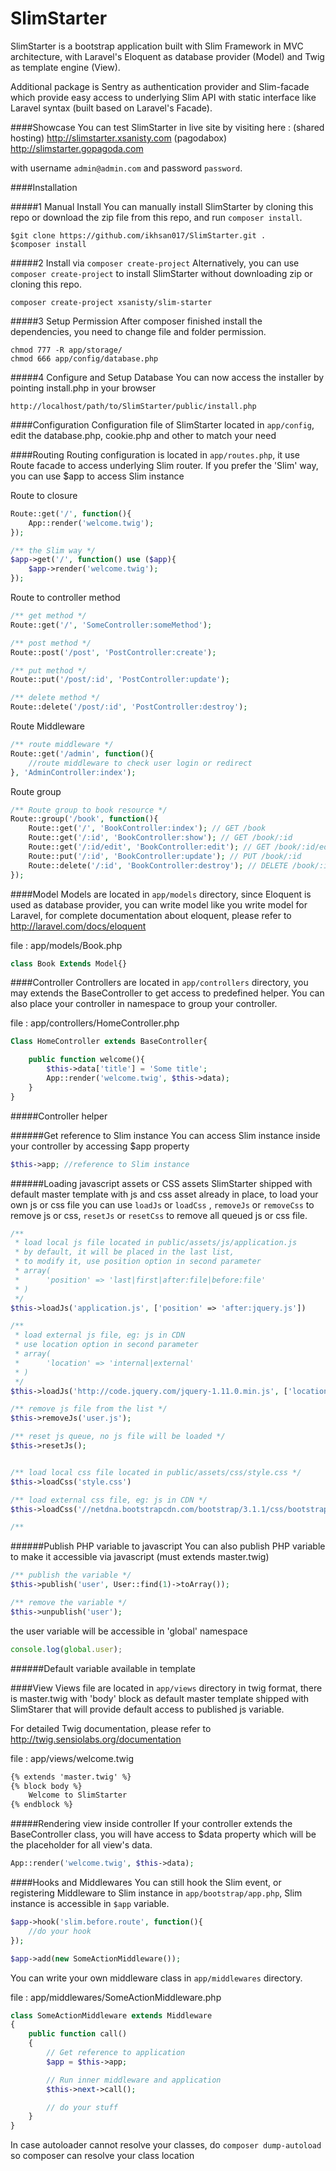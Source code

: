SlimStarter
===========

SlimStarter is a bootstrap application built with Slim Framework in MVC architecture, 
with Laravel's Eloquent as database provider (Model) and Twig as template engine (View).

Additional package is Sentry as authentication provider and Slim-facade which provide easy access to underlying Slim API 
with static interface like Laravel syntax (built based on Laravel's Facade).

####Showcase
You can test SlimStarter in live site by visiting here : 
(shared hosting) http://slimstarter.xsanisty.com
(pagodabox) http://slimstarter.gopagoda.com

with username ```admin@admin.com``` and password ```password```.


####Installation

#####1 Manual Install
You can manually install SlimStarter by cloning this repo or download the zip file from this repo, and run ```composer install```.
```
$git clone https://github.com/ikhsan017/SlimStarter.git .
$composer install
```

#####2 Install via ```composer create-project```
Alternatively, you can use ```composer create-project``` to install SlimStarter without downloading zip or cloning this repo.

```
composer create-project xsanisty/slim-starter
```

#####3 Setup Permission
After composer finished install the dependencies, you need to change file and folder permission.
```
chmod 777 -R app/storage/
chmod 666 app/config/database.php
```

#####4 Configure and Setup Database
You can now access the installer by pointing install.php in your browser
```
http://localhost/path/to/SlimStarter/public/install.php
```



####Configuration
Configuration file of SlimStarter located in ```app/config```, edit the database.php, cookie.php and other to match your need 

####Routing
Routing configuration is located in ```app/routes.php```, it use Route facade to access underlying Slim router.
If you prefer the 'Slim' way, you can use $app to access Slim instance


Route to closure
```php
Route::get('/', function(){
    App::render('welcome.twig');
});

/** the Slim way */
$app->get('/', function() use ($app){
    $app->render('welcome.twig');
});
```

Route to controller method
```php
/** get method */
Route::get('/', 'SomeController:someMethod');

/** post method */
Route::post('/post', 'PostController:create');

/** put method */
Route::put('/post/:id', 'PostController:update');

/** delete method */
Route::delete('/post/:id', 'PostController:destroy');
```

Route Middleware
```php
/** route middleware */
Route::get('/admin', function(){
    //route middleware to check user login or redirect
}, 'AdminController:index');
```

Route group
```php
/** Route group to book resource */
Route::group('/book', function(){
    Route::get('/', 'BookController:index'); // GET /book
    Route::get('/:id', 'BookController:show'); // GET /book/:id 
    Route::get('/:id/edit', 'BookController:edit'); // GET /book/:id/edit
    Route::put('/:id', 'BookController:update'); // PUT /book/:id 
    Route::delete('/:id', 'BookController:destroy'); // DELETE /book/:id
});
```

####Model
Models are located in ```app/models``` directory, since Eloquent is used as database provider, you can write model like you 
write model for Laravel, for complete documentation about eloquent, please refer to http://laravel.com/docs/eloquent

file : app/models/Book.php
```php
class Book Extends Model{}
```

####Controller
Controllers are located in ```app/controllers``` directory, you may extends the BaseController to get access to predefined helper.
You can also place your controller in namespace to group your controller.

file : app/controllers/HomeController.php
```php
Class HomeController extends BaseController{

    public function welcome(){
        $this->data['title'] = 'Some title';
        App::render('welcome.twig', $this->data);
    }
}
```

#####Controller helper

######Get reference to Slim instance
You can access Slim instance inside your controller by accessing $app property
```php
$this->app; //reference to Slim instance
```

######Loading javascript assets or CSS assets
SlimStarter shipped with default master template with js and css asset already in place, to load your own js or css file
you can use ```loadJs``` or ```loadCss``` , ```removeJs``` or ```removeCss``` to remove js or css, ```resetJs``` or ```resetCss```
to remove all queued js or css file.

```php
/**  
 * load local js file located in public/assets/js/application.js
 * by default, it will be placed in the last list, 
 * to modify it, use position option in second parameter
 * array(
 *      'position' => 'last|first|after:file|before:file'
 * )
 */
$this->loadJs('application.js', ['position' => 'after:jquery.js']) 

/** 
 * load external js file, eg: js in CDN
 * use location option in second parameter
 * array(
 *      'location' => 'internal|external'
 * )
 */
$this->loadJs('http://code.jquery.com/jquery-1.11.0.min.js', ['location' => 'external']);

/** remove js file from the list */
$this->removeJs('user.js');

/** reset js queue, no js file will be loaded */
$this->resetJs();


/** load local css file located in public/assets/css/style.css */
$this->loadCss('style.css')

/** load external css file, eg: js in CDN */
$this->loadCss('//netdna.bootstrapcdn.com/bootstrap/3.1.1/css/bootstrap.min.css', ['location' => 'external']);

/**
```

######Publish PHP variable to javascript
You can also publish PHP variable to make it accessible via javascript (must extends master.twig)
```php
/** publish the variable */
$this->publish('user', User::find(1)->toArray());

/** remove the variable */
$this->unpublish('user');
```

the user variable will be accessible in 'global' namespace
```javascript
console.log(global.user);
```

######Default variable available in template

####View
Views file are located in ```app/views``` directory in twig format, there is master.twig with 'body' block as default master template 
shipped with SlimStarer that will provide default access to published js variable.

For detailed Twig documentation, please refer to http://twig.sensiolabs.org/documentation


file : app/views/welcome.twig
```html
{% extends 'master.twig' %}
{% block body %}
    Welcome to SlimStarter
{% endblock %}

```

#####Rendering view inside controller
If your controller extends the BaseController class, you will have access to $data property which will be the placeholder for all 
view's data.

```php
App::render('welcome.twig', $this->data);
```

####Hooks and Middlewares
You can still hook the Slim event, or registering Middleware to Slim instance in ```app/bootstrap/app.php```, 
Slim instance is accessible in ```$app``` variable.

```php
$app->hook('slim.before.route', function(){
    //do your hook
});

$app->add(new SomeActionMiddleware());
```

You can write your own middleware class in ```app/middlewares``` directory.

file : app/middlewares/SomeActionMiddleware.php
```php
class SomeActionMiddleware extends Middleware
{
    public function call()
    {
        // Get reference to application
        $app = $this->app;

        // Run inner middleware and application
        $this->next->call();

        // do your stuff
    }
}
```

In case autoloader cannot resolve your classes, do ```composer dump-autoload``` so composer can resolve your class location